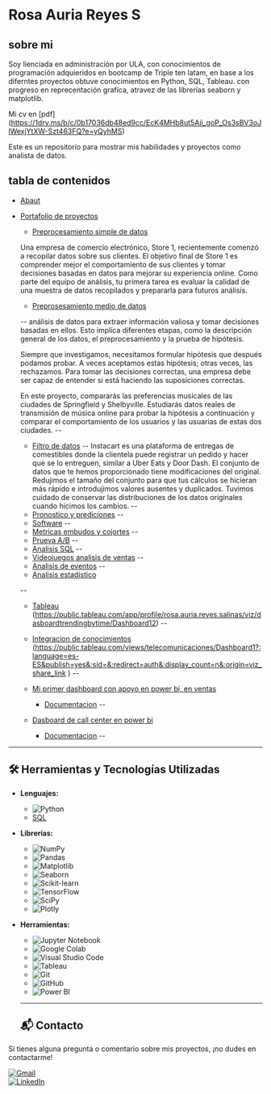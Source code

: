 # Rosa Auria Reyes S

## sobre mi

Soy lienciada en administración por ULA, con conocimientos de programación adquieridos en bootcamp de Triple ten latam, en base a los diferntes proyectos obtuve conocimientos en Python, SQL, Tableau. con progreso en reprecentación grafíca, atravez de las librerías seaborn y matplotlib.

Mi cv en [pdf] (https://1drv.ms/b/c/0b17036db48ed9cc/EcK4MHb8ut5Aii_goP_Os3sBV3oJlWexjYtXW-Szt463FQ?e=yQyhMS)

Este es un repositorío para mostrar mis habilidades y proyectos como analista de datos.

## tabla de contenidos
- [Abaut](https://github.com/Auria24/data-analisis-portafolio/blob/main/README.md)
- [Portafolio de proyectos]()

    - [Preprocesamiento simple de datos](https://github.com/Auria24/data-analisis-portafolio/tree/main/preprosesamiento-simple-ventas)
    
     Una empresa de comercio electrónico, Store 1, recientemente comenzó a recopilar datos sobre sus clientes. El objetivo final de Store 1 es comprender mejor el comportamiento de sus clientes y tomar         
       decisiones basadas en datos para mejorar su experiencia online.
       Como parte del equipo de análisis, tu primera tarea es evaluar la calidad de una muestra de datos recopilados y prepararla para futuros análisis.

    - [Preprosesamiento medio de datos](https://github.com/Auria24/data-analisis-portafolio/tree/main/preprosesamiento-medio-datos)
      
    -- análisis de datos para extraer información valiosa y tomar decisiones basadas en ellos. Esto implica diferentes etapas, como la descripción general de los datos, el preprocesamiento y la prueba de 
      hipótesis.

  Siempre que investigamos, necesitamos formular hipótesis que después podamos probar. A veces aceptamos estas hipótesis; otras veces, las rechazamos. Para tomar las decisiones correctas, una empresa debe ser 
  capaz de entender si está haciendo las suposiciones correctas.

   En este proyecto, compararás las preferencias musicales de las ciudades de Springfield y Shelbyville. Estudiarás datos reales de transmisión de música online para probar la hipótesis a continuación y comparar 
   el comportamiento de los usuarios y las usuarias de estas dos ciudades.
--
    - [Filtro de datos](https://github.com/Auria24/data-analisis-portafolio/tree/main/filtro-datos)
    -- Instacart es una plataforma de entregas de comestibles donde la clientela puede registrar un pedido y hacer que se lo entreguen, similar a Uber Eats y Door Dash. El conjunto de datos que te hemos proporcionado tiene modificaciones del original. Redujimos el tamaño del conjunto para que tus cálculos se hicieran más rápido e introdujimos valores ausentes y duplicados. Tuvimos cuidado de conservar las distribuciones de los datos originales cuando hicimos los cambios.
  --
    - [Pronostico y prediciones](https://github.com/Auria24/data-analisis-portafolio/tree/main/pronosticos-predicciones)
    --
    - [Software](https://github.com/Auria24/data-analisis-portafolio/tree/main/software)
    --
    - [Metricas embudos y cojortes](https://github.com/Auria24/data-analisis-portafolio/tree/main/metricas-embudos-cohortes1)
    --
    - [Prueva A/B](https://github.com/Auria24/data-analisis-portafolio/tree/main/prueva-test-AB)
    --
    - [Analisis SQL](https://github.com/Auria24/data-analisis-portafolio/tree/main/analisis-SQL)
    --
    - [Videojuegos analisis de ventas](https://github.com/Auria24/data-analisis-portafolio/tree/main/videojuegos-analisis-ventas)
    --
    - [Analisis de eventos](https://github.com/Auria24/data-analisis-portafolio/tree/main/analisis_eventos)
    --
    - [Analisis estadistico](https://github.com/Auria24/data-analisis-portafolio/tree/main/analisis-estadistico)
 
    --
    - [Tableau](https://github.com/Auria24/data-analisis-portafolio/tree/main/tableau)
        (https://public.tableau.com/app/profile/rosa.auria.reyes.salinas/viz/dasboardtrendingbytime/Dashboard12)
 --


    - [Integracion de conocimientos](https://github.com/Auria24/data-analisis-portafolio/tree/main/integracion-conocimientos)
        (https://public.tableau.com/views/telecomunicaciones/Dashboard1?:language=es-ES&publish=yes&:sid=&:redirect=auth&:display_count=n&:origin=viz_share_link )
  --
    - [Mi primer dashboard con apoyo en power bi, en ventas](https://app.powerbi.com/view?r=eyJrIjoiMjM5ODViYWMtMTI3Yi00NzQ3LWJmOGItMzVmNWE3N2JmNzBhIiwidCI6IjBhNWNiMWFkLTE4MDMtNDlhMi1hNzg5LWQxMzZkYjAxMTVjYiJ9) 
       - [Documentacion](https://github.com/Auria24/data-analisis-portafolio/tree/main/power-bi)
       --
    - [Dasboard de call center en power bi](https://app.powerbi.com/view?r=eyJrIjoiNjM2MmEzYzItMTVmNC00NjFiLTkzNzgtNjNkZWNmMzM2N2E2IiwidCI6IjBhNWNiMWFkLTE4MDMtNDlhMi1hNzg5LWQxMzZkYjAxMTVjYiJ9)
       - [Documentacion](https://github.com/Auria24/data-analisis-portafolio/tree/main/power-bi)
       --

---
## 🛠️ Herramientas y Tecnologías Utilizadas

- **Lenguajes:** 
  - ![Python](https://img.shields.io/badge/Python-3776AB?style=for-the-badge&logo=python&logoColor=white)
  - [SQL](https://img.shields.io/badge/SQL-4169E1?style=for-the-badge&logo=mysql&logoColor=white) 
  
- **Librerías:**
  - ![NumPy](https://img.shields.io/badge/NumPy-013243?style=for-the-badge&logo=numpy&logoColor=white)
  - ![Pandas](https://img.shields.io/badge/Pandas-150458?style=for-the-badge&logo=pandas&logoColor=white)
  - ![Matplotlib](https://img.shields.io/badge/Matplotlib-33334A?style=for-the-badge&logo=matplotlib&logoColor=white)
  - ![Seaborn](https://img.shields.io/badge/Seaborn-5A9BD4?style=for-the-badge&logoColor=white)
  - ![Scikit-learn](https://img.shields.io/badge/Scikit--Learn-F7931E?style=for-the-badge&logo=scikit-learn&logoColor=white)
  - ![TensorFlow](https://img.shields.io/badge/TensorFlow-FF6F00?style=for-the-badge&logo=tensorflow&logoColor=white)
  - ![SciPy](https://img.shields.io/badge/SciPy-8CAAE6?style=for-the-badge&logo=scipy&logoColor=white)
  - ![Plotly](https://img.shields.io/badge/Plotly-3F4F75?style=for-the-badge&logo=plotly&logoColor=white)

- **Herramientas:**
  - ![Jupyter Notebook](https://img.shields.io/badge/Jupyter-F37626?style=for-the-badge&logo=jupyter&logoColor=white)
  - ![Google Colab](https://img.shields.io/badge/Google_Colab-F9AB00?style=for-the-badge&logo=googlecolab&logoColor=white)
  - ![Visual Studio Code](https://img.shields.io/badge/Visual_Studio_Code-0078D4?style=for-the-badge&logo=visual-studio-code&logoColor=white)
  - ![Tableau](https://img.shields.io/badge/Tableau-E97627?style=for-the-badge&logo=tableau&logoColor=white)
  - ![Git](https://img.shields.io/badge/Git-F05032?style=for-the-badge&logo=git&logoColor=white)
  - ![GitHub](https://img.shields.io/badge/GitHub-181717?style=for-the-badge&logo=github&logoColor=white)
  - ![Power BI](https://img.shields.io/badge/Power-BI-E97627?style=for-the-badge&logo=PowerBi&logoColor=white)



  ---
  ## 📬 Contacto  
Si tienes alguna pregunta o comentario sobre mis proyectos, ¡no dudes en contactarme!  

[![Gmail](https://img.shields.io/badge/Gmail-D14836?style=for-the-badge&logo=gmail&logoColor=white)](mailto:ilmasy_24_887@hotmail..com)  
[![LinkedIn](https://img.shields.io/badge/LinkedIn-0077B5?style=for-the-badge&logo=linkedin&logoColor=white)](https://www.linkedin.com/in/auria-reyes/)
